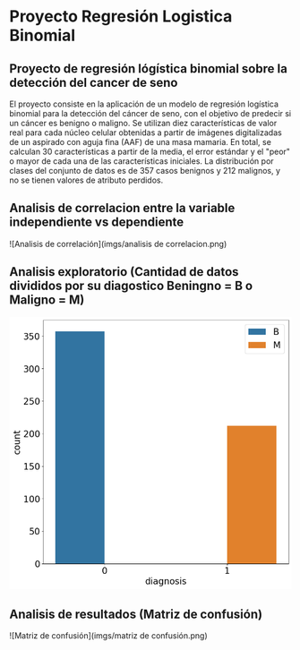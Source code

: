 # Proyecto Regresión Logistica Binomial

## Proyecto de regresión lógística binomial sobre la detección del cancer de seno

El proyecto consiste en la aplicación de un modelo de regresión logística binomial para la detección del cáncer de seno, con el objetivo de predecir si un cáncer es benigno o maligno. Se utilizan diez características de valor real para cada núcleo celular obtenidas a partir de imágenes digitalizadas de un aspirado con aguja fina (AAF) de una masa mamaria. En total, se calculan 30 características a partir de la media, el error estándar y el "peor" o mayor de cada una de las características iniciales. La distribución por clases del conjunto de datos es de 357 casos benignos y 212 malignos, y no se tienen valores de atributo perdidos.

## Analisis de correlacion entre la variable independiente vs dependiente

![Analisis de correlación](imgs/analisis de correlacion.png)

## Analisis exploratorio (Cantidad de datos divididos por su diagostico Beningno = B o Maligno = M)

![Conteo](imgs/Count.png)

## Analisis de resultados (Matriz de confusión)

![Matriz de confusión](imgs/matriz de confusión.png)
